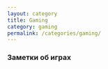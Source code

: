 ```yaml
---
layout: category
title: Gaming
category: gaming
permalink: /categories/gaming/
---
```


### Заметки об играх
